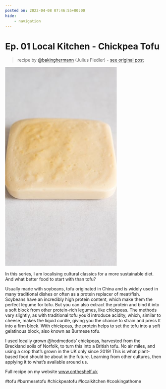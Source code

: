 ```yaml
---
posted on: 2022-04-08 07:46:55+00:00
hide:
    - navigation
---
```


# Ep. 01 Local Kitchen - Chickpea Tofu 

> recipe by [@bakinghermann](https://www.instagram.com/bakinghermann/) 
(Julius Fiedler) - [see original post](https://instagram.com/p/CcFQjo0oftf)

![](../img/bakinghermann_08-04-2022_0704.png)

  
In this series, I am localising cultural classics for a more sustainable diet. And what better food to start with than tofu?  
  
Usually made with soybeans, tofu originated in China and is widely used in many traditional dishes or often as a protein replacer of meat/fish. Soybeans have an incredibly high protein content, which make them the perfect legume for tofu. But you can also extract the protein and bind it into a soft block from other protein-rich legumes, like chickpeas. The methods vary slightly, as with traditional tofu you’d introduce acidity, which, similar to cheese, makes the liquid curdle, giving you the chance to strain and press It into a firm block. With chickpeas, the protein helps to set the tofu into a soft gelatinous block, also known as Burmese tofu.  
  
I used locally grown @hodmedods’ chickpeas, harvested from the Breckland soils of Norfolk, to turn this into a British tofu. No air miles, and using a crop that’s grown in the UK only since 2019! This is what plant-based food should be about in the future. Learning from other cultures, then applying it to what’s available around us.  
  
Full recipe on my website www.ontheshelf.uk  
  
\#tofu \#burmesetofu \#chickpeatofu \#localkitchen \#cookingathome   